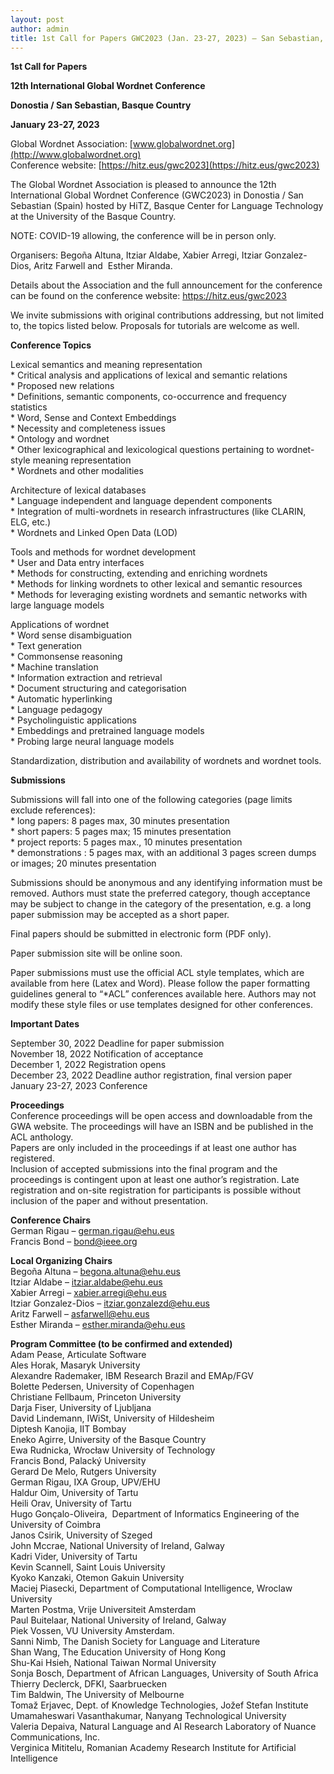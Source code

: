 ```yaml
---
layout: post
author: admin
title: 1st Call for Papers GWC2023 (Jan. 23-27, 2023) – San Sebastian, Basque Country
---
```


**1st Call for Papers**

**12th International Global Wordnet Conference**

**Donostia / San Sebastian, Basque Country**

**January 23-27, 2023**

Global Wordnet Association:
[www.globalwordnet.org](http://www.globalwordnet.org)  
Conference website: [https://hitz.eus/gwc2023](https://hitz.eus/gwc2023)

The Global Wordnet Association is pleased to announce the 12th
International Global Wordnet Conference (GWC2023) in Donostia / San
Sebastian (Spain) hosted by HiTZ, Basque Center for Language Technology
at the University of the Basque Country.

NOTE: COVID-19 allowing, the conference will be in person only.

Organisers: Begoña Altuna, Itziar Aldabe, Xabier Arregi, Itziar
Gonzalez-Dios, Aritz Farwell and  Esther Miranda.

Details about the Association and the full announcement for the
conference can be found on the conference website:
https://hitz.eus/gwc2023

We invite submissions with original contributions addressing, but not
limited to, the topics listed below. Proposals for tutorials are welcome
as well.

**Conference Topics**

Lexical semantics and meaning representation  
\* Critical analysis and applications of lexical and semantic
relations  
\* Proposed new relations  
\* Definitions, semantic components, co-occurrence and frequency
statistics  
\* Word, Sense and Context Embeddings  
\* Necessity and completeness issues  
\* Ontology and wordnet  
\* Other lexicographical and lexicological questions pertaining to
wordnet-style meaning representation  
\* Wordnets and other modalities

Architecture of lexical databases  
\* Language independent and language dependent components  
\* Integration of multi-wordnets in research infrastructures (like
CLARIN, ELG, etc.)  
\* Wordnets and Linked Open Data (LOD)

Tools and methods for wordnet development  
\* User and Data entry interfaces  
\* Methods for constructing, extending and enriching wordnets  
\* Methods for linking wordnets to other lexical and semantic
resources  
\* Methods for leveraging existing wordnets and semantic networks with
large language models

Applications of wordnet  
\* Word sense disambiguation  
\* Text generation  
\* Commonsense reasoning  
\* Machine translation  
\* Information extraction and retrieval  
\* Document structuring and categorisation  
\* Automatic hyperlinking  
\* Language pedagogy  
\* Psycholinguistic applications  
\* Embeddings and pretrained language models  
\* Probing large neural language models

Standardization, distribution and availability of wordnets and wordnet
tools.

**Submissions**

Submissions will fall into one of the following categories (page limits
exclude references):  
\* long papers: 8 pages max, 30 minutes presentation  
\* short papers: 5 pages max; 15 minutes presentation  
\* project reports: 5 pages max., 10 minutes presentation  
\* demonstrations : 5 pages max, with an additional 3 pages screen dumps
or images; 20 minutes presentation

Submissions should be anonymous and any identifying information must be
removed. Authors must state the preferred category, though acceptance
may be subject to change in the category of the presentation, e.g. a
long paper submission may be accepted as a short paper.

Final papers should be submitted in electronic form (PDF only).

Paper submission site will be online soon.

Paper submissions must use the official ACL style templates, which are
available from here (Latex and Word). Please follow the paper formatting
guidelines general to “\*ACL” conferences available here. Authors may
not modify these style files or use templates designed for other
conferences.

**Important Dates**

September 30, 2022 Deadline for paper submission  
November 18, 2022 Notification of acceptance  
December 1, 2022 Registration opens  
December 23, 2022 Deadline author registration, final version paper  
January 23-27, 2023 Conference

**Proceedings**  
Conference proceedings will be open access and downloadable from the GWA
website. The proceedings will have an ISBN and be published in the ACL
anthology.  
Papers are only included in the proceedings if at least one author has
registered.  
Inclusion of accepted submissions into the final program and the
proceedings is contingent upon at least one author’s registration. Late
registration and on-site registration for participants is possible
without inclusion of the paper and without presentation.

**Conference Chairs**  
German Rigau – german.rigau@ehu.eus  
Francis Bond – bond@ieee.org

**Local Organizing Chairs**  
Begoña Altuna – begona.altuna@ehu.eus  
Itziar Aldabe – itziar.aldabe@ehu.eus  
Xabier Arregi – xabier.arregi@ehu.eus  
Itziar Gonzalez-Dios – itziar.gonzalezd@ehu.eus  
Aritz Farwell – asfarwell@ehu.eus  
Esther Miranda – esther.miranda@ehu.eus

**Program Committee (to be confirmed and extended)**  
Adam Pease, Articulate Software  
Ales Horak, Masaryk University  
Alexandre Rademaker, IBM Research Brazil and EMAp/FGV  
Bolette Pedersen, University of Copenhagen  
Christiane Fellbaum, Princeton University  
Darja Fiser, University of Ljubljana  
David Lindemann, IWiSt, University of Hildesheim  
Diptesh Kanojia, IIT Bombay  
Eneko Agirre, University of the Basque Country  
Ewa Rudnicka, Wrocław University of Technology  
Francis Bond, Palacký University  
Gerard De Melo, Rutgers University  
German Rigau, IXA Group, UPV/EHU  
Haldur Oim, University of Tartu  
Heili Orav, University of Tartu  
Hugo Gonçalo-Oliveira,  Department of Informatics Engineering of the
University of Coimbra  
Janos Csirik, University of Szeged  
John Mccrae, National University of Ireland, Galway  
Kadri Vider, University of Tartu  
Kevin Scannell, Saint Louis University  
Kyoko Kanzaki, Otemon Gakuin University  
Maciej Piasecki, Department of Computational Intelligence, Wroclaw
University  
Marten Postma, Vrije Universiteit Amsterdam  
Paul Buitelaar, National University of Ireland, Galway  
Piek Vossen, VU University Amsterdam.  
Sanni Nimb, The Danish Society for Language and Literature  
Shan Wang, The Education University of Hong Kong  
Shu-Kai Hsieh, National Taiwan Normal University  
Sonja Bosch, Department of African Languages, University of South
Africa  
Thierry Declerck, DFKI, Saarbruecken  
Tim Baldwin, The University of Melbourne  
Tomaž Erjavec, Dept. of Knowledge Technologies, Jožef Stefan Institute  
Umamaheswari Vasanthakumar, Nanyang Technological University  
Valeria Depaiva, Natural Language and AI Research Laboratory of Nuance
Communications, Inc.  
Verginica Mititelu, Romanian Academy Research Institute for Artificial
Intelligence        

